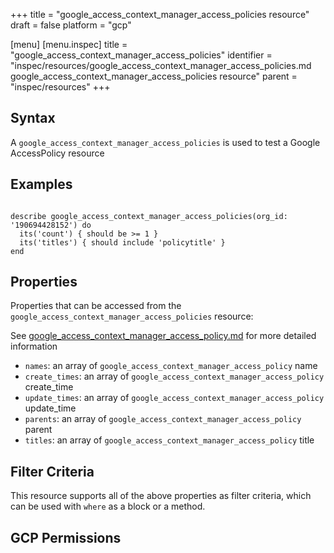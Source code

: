 +++
title = "google_access_context_manager_access_policies resource"
draft = false
platform = "gcp"

[menu]
  [menu.inspec]
    title = "google_access_context_manager_access_policies"
    identifier = "inspec/resources/google_access_context_manager_access_policies.md google_access_context_manager_access_policies resource"
    parent = "inspec/resources"
+++


## Syntax
A `google_access_context_manager_access_policies` is used to test a Google AccessPolicy resource

## Examples
```

describe google_access_context_manager_access_policies(org_id: '190694428152') do
  its('count') { should be >= 1 }
  its('titles') { should include 'policytitle' }
end
```

## Properties
Properties that can be accessed from the `google_access_context_manager_access_policies` resource:

See [google_access_context_manager_access_policy.md](google_access_context_manager_access_policy.md) for more detailed information
  * `names`: an array of `google_access_context_manager_access_policy` name
  * `create_times`: an array of `google_access_context_manager_access_policy` create_time
  * `update_times`: an array of `google_access_context_manager_access_policy` update_time
  * `parents`: an array of `google_access_context_manager_access_policy` parent
  * `titles`: an array of `google_access_context_manager_access_policy` title

## Filter Criteria
This resource supports all of the above properties as filter criteria, which can be used
with `where` as a block or a method.

## GCP Permissions
